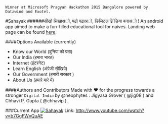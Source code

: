 `Winner at Microsoft Pragyan Hackathon 2015 Bangalore powered by Datawind and Exotel.`

#Sahayak
######सीखो सिखाअो, पढ़ो पढ़ाअो, ङिजिटल इिॱङिया बनाअो ! 
An android app aimed to make a fun-filled educational tool for naives.
Landing web page can be found [here](http://neophytes.github.io/microsoft-pragyan-hackathon/).

####Options Available (currently)
- Know our World (दुनिया को पता)
- Our India (हमारा भारत)
- Internet (इंटरनेट)
- Learn English (अंग्रेजी सीखिये)
- Our Government (हमारी सरकार )
- About Us (हमारे बारे में)


####Authors and Contributors
Made with ❤ for the progress towards a stronger `Digital India` by @neophytes : Jigyasa Grover ( @jig08 ) and Chhavi P. Gupta ( @chhavip ).

###Current App
[![Sahayak](http://img.youtube.com/vi/b7GgFWvQuAE/0.jpg)](http://www.youtube.com/watch?v=b7GgFWvQuAE)
Link: http://www.youtube.com/watch?v=b7GgFWvQuAE
